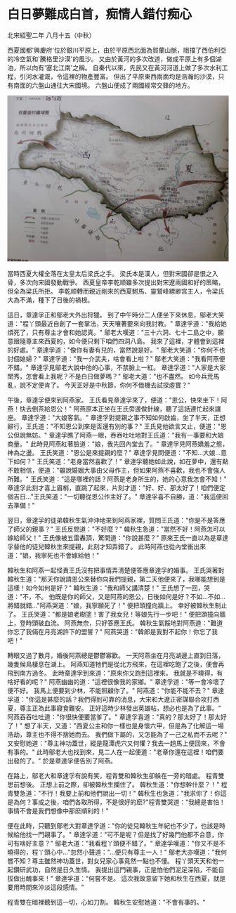 # 白日夢難成白首，痴情人錯付痴心

北宋紹聖二年 八月十五（中秋）

西夏國都'興慶府'位於銀川平原上，由於平原西北面為賀蘭山脈，阻擋了西伯利亞的冷空氣和'騰格里沙漠'的風沙。 又由於黃河的多次改道，做成平原上有多個湖泊，所以向有'塞北江南'之稱。 自秦代以來，先民又在黃河河道上做了多次水利工程，引河水灌溉，令這裡的物產豐富。 但出了平原東西兩面均是浩瀚的沙漠，只有南面的六盤山通往大宋國境。 六盤山便成了兩國經常交鋒的地方。

![&#x897F;&#x590F;](pictures/101201_130320.jpg)

當時西夏大權全落在太皇太后梁氏之手。 梁氏本是漢人，但對宋國卻是恨之入骨，多次向宋國發動戰爭。 西夏皇帝李乾顺雖多次提出對宋遼兩國和好的策略，但全為梁氏所拒。 李乾顺轉而親近剛來的西夏駙馬、靈鷲峰縹緲宫主人，令梁氏大為不滿，種下了日後的禍根。

這日，章達孚正和鄔老大外出狩獵。 到了中午時分二人便坐下來休息，鄔老大笑道："程丫頭最近自創了一套掌法，天天嚷著要來向我討教。" 章達孚道："我給她煩死了，只有尊主才會和她認真。" 鄔老大嘆道："三十六洞、七十二島之中，願意跟隨尊主來西夏的，如今便只剩下咱們四洞八島。 我來了這裡，才體會到這裡的好處。" 章達孚道："像你有妻有兒的，當然說是好。" 鄔老大笑道："你何不也討個媳婦？" 章達孚道："我一介武夫，啥會看上啦？" 鄔老大笑道："我看阿燕便不錯。" 章達孚見鄔老大說中他的心事，不禁臉上一紅。 章達孚道："人家是大家閨秀，怎會看上我呢？不是白日做夢嗎？" 鄔老大道："也不盡然。 如今兵荒馬亂，說不定便肯了。 今天正好是中秋節，你何不借機去試探虛實？"

午後，章達孚便來到阿燕家。 王氏看見章達孚來了，便道："恩公，快來坐下！阿燕！快去倒茶給恩公！" 阿燕原本正坐在王氏旁邊做針線，聽了這話連忙起來讓座。 章達孚道："大娘客氣。" 章達孚對提親之事不知如何啟齒，坐了半天，正想辭行，王氏道："不知恩公到來是否還有別的事？" 王氏見他欲言又止，便道："恩公但說無妨。" 章達孚瞧了阿燕一眼，吞吞吐吐地對王氏道："我有一事要和大娘商量。" 此時見阿燕紅著臉道："娘，我先回內堂去了。" 章達孚見阿燕嬌羞之態，神為之盪。 王氏笑道："恩公是來提親的麼？" 章達孚見問便道："不知...大娘...意下如何？" 王氏笑道："老身當然喜歡了！" 章達孚聽她如此說，如在夢中，還有點不敢相信，便道："雖說婚姻大事由父母作主，但如果阿燕不喜歡，我也不會強人所難。" 王氏笑道："這是哪裡的話？阿燕是老身所生的，她的心意我怎會不知！" 章達孚此刻才喜上眉梢，直跳了起來，片刻才道："好、好、那太好了！咱們便定個吉日..."王氏笑道："一切聽從恩公作主好了。" 章達孚喜不自勝，道："我這便回去準備！"

翌日，章達孚的徒弟韓秋生氣沖沖地來到阿燕家裡，質問王氏道："你是不是答應了師父的親事？" 王氏反問道："不好麼？" 韓秋生急道："當然不好！阿燕怎可以嫁給師父！" 王氏像被五雷轟頂，驚問道："你說甚麼？" 原來王氏一直以為是章達孚替他的徒兒韓秋生來提親，此刻才知弄錯了。 此時阿燕也從內堂衝出來道："娘，我寧死也不會嫁給他！"

韓秋生和阿燕一起怪責王氏沒有把事情弄清楚便答應章達孚的婚事。 王氏哭著對韓秋生道："那天你說請恩公來替你向我們提親，第二天他便來了，我哪能想到是這樣！如今如何是好？" 韓秋生道："我和師父講清楚！" 王氏想了一回，哭道："不，不。 他既是你的師父，又是阿燕的恩公，日後如何是好？不如...不如...將錯就錯..."阿燕哭道："娘，我寧願死了！" 便把頭撞向牆上。 幸好被韓秋生制止了。 王氏哭道："都是娘老糊塗！害了我女兒！等娘先行一步吧！" 便把頭撞向牆上，登時頭破血流。 阿燕無奈，只好答應王氏。 韓秋生氣餒地對阿燕道："難道你忘了我倆在月亮湖許下的盟誓？" 阿燕哭道："韓郎是我對不起你！你忘了我吧！"

轉眼又過了數月，婚後阿燕總是鬱鬱寡歡。 一天阿燕坐在月亮湖邊上直到日落，幾隻候鳥棲息在湖上。 阿燕知道牠們是從北方飛來，在這裡吃飽了之後，便會再飛到南方過冬。 此時章達孚到來道："原來你又跑到這裡來。 我就是不曉得，有啥好看的呢？" 阿燕幽幽的道："這裡很像我的家鄉。" 章達孚道："等一會冷壞了便不好。 我馬上便要到少林，不能照顧你了。" 阿燕道："你能不能不去？" 章達孚道："你這是甚麼的話？我們得到可靠的消息，大宋和大遼正密謀聯合攻打西夏，尊主正為此事寢食難安。 正好這時少林發出英雄帖，想必也是為了此事。" 阿燕吞吞吐吐道："你很快便要當爹了。" 章達孚喜道："真的？那太好了！那太好了！" 想了半天，又道："西夏公主和你一樣也是身懷六甲，但是為了化解這一場浩劫，尊主也不得不捨她而去。 我們做下屬的，又怎能為了一己之私而不去呢？" 又安慰她道："尊主神功蓋世，縱是龍潭虎穴又何懼？我去一趟馬上便回來，不會有事的。" 此時鄔老大也找到來，見二人在一起便道："老章你還在這裡！咱們要出發的了。" 於是章達孚便告別了阿燕。

在路上，鄔老大和章達孚有說有笑，程青雙和韓秋生卻躲在一旁的暗處。 程青雙思前想後。 正想上前之際，卻被韓秋生攔住了。 韓秋生道："你想幹什麼？！" 程青雙急道："不行！我要上前和他們說出一切！" 韓秋生也急道："我求你了！你這是為何？事成之後，咱們各取所得，不是很好的麽?"程青雙哭道："我總是害怕！事情不會是我們想像中那麽順利的！"

便在此時，只聽到鄔老大對章達孚道："你的徒兒韓秋生年紀也不少了，也該是時候給他找一門親事了。" 章達孚道："可不是呢？但是找了好幾門他都不合意，你可有啥好主意？" 鄔老大道："我看程丫頭便不錯了。" 章達孚嘆道："你又不是不曉得的，程丫頭心中..."忽然小聲道："...便只有尊主一人！" 鄔老大亦嘆道："我何嘗不知？尊主雖然神功蓋世，對女兒家心事竟然一點也不懂。 程丫頭天天和他一起鑽研武功，自然是日久生情。 我提出這門親事，正是怕他們泥足深陷，不能自拔做出醜事來！" 章達孚道："何嘗不是。 這次我故意留下她和秋生在西夏，就是要用時間來沖淡這段感情。"

程青雙在暗裡聽到這一切，心如刀割。 韓秋生安慰她道："不會有事的。"

